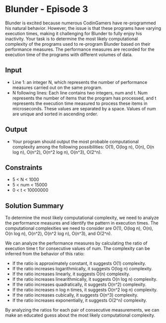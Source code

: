 # Blunder - Episode 3

Blunder is excited because numerous CodinGamers have re-programmed his natural behavior. However, the issue is that these programs have varying execution times, making it challenging for Blunder to fully enjoy his inactivity. Your task is to determine the most likely computational complexity of the programs used to re-program Blunder based on their performance measures. The performance measures are recorded for the execution time of the programs with different volumes of data.

## Input

- Line 1: an integer N, which represents the number of performance measures carried out on the same program.
- N following lines: Each line contains two integers, num and t. Num represents the number of items that the program has processed, and t represents the execution time measured to process these items in microseconds. These values are separated by a space. Values of num are unique and sorted in ascending order.

## Output

- Your program should output the most probable computational complexity among the following possibilities: O(1), O(log n), O(n), O(n log n), O(n^2), O(n^2 log n), O(n^3), O(2^n).

## Constraints

- 5 < N < 1000
- 5 < num < 15000
- 0 < t < 10000000

## Solution Summary

To determine the most likely computational complexity, we need to analyze the performance measures and identify the pattern in execution times. The computational complexities we need to consider are O(1), O(log n), O(n), O(n log n), O(n^2), O(n^2 log n), O(n^3), and O(2^n).

We can analyze the performance measures by calculating the ratio of execution time t for consecutive values of num. The complexity can be inferred from the behavior of this ratio:

- If the ratio is approximately constant, it suggests O(1) complexity.
- If the ratio increases logarithmically, it suggests O(log n) complexity.
- If the ratio increases linearly, it suggests O(n) complexity.
- If the ratio increases linearithmically, it suggests O(n log n) complexity.
- If the ratio increases quadratically, it suggests O(n^2) complexity.
- If the ratio increases n log n times, it suggests O(n^2 log n) complexity.
- If the ratio increases cubically, it suggests O(n^3) complexity.
- If the ratio increases exponentially, it suggests O(2^n) complexity.

By analyzing the ratios for each pair of consecutive measurements, we can make an educated guess about the most likely computational complexity.